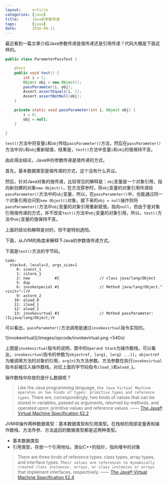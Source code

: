 ```yaml
---
layout:     article
categories: [java]
title:      Java的参数传递
tags:       [java]
date:       2016-09-11
---
```


最近看到一篇文章介绍Java参数传递是值传递还是引用传递？代码大概是下面这样的。

```java
public class ParameterPassTest {

    @Test
    public void test() {
        int i = 1;
        Object obj = new Object();
        passParameter(i, obj);
        Assert.assertEquals(i, 1);
        Assert.assertNotNull(obj);
    }

    private static void passParameter(int i, Object obj) {
        i = 0;
        obj = null;
    }

}
```

`test()`方法中将变量`i`和`obj`传给`passParameter()`方法，然后在`passParameter()`方法中对`i`和`obj`重新赋值，结果是，`test()`方法中变量`i`和`obj`的值保持不变。

由此得出结论，Java中的参数传递是值传递的方式。

首先，基本数据类型是值传递的方式，这个没有什么异议。

然后，针对Java对象的值传递，比较常见的解释是：`obj`变量是一个对象引用，指向新创建的对象`new Object()`，在方法穿参时，将`obj`变量的对象引用传递给`passParameter()`方法中的`obj`变量，所以，在`passParameter()`中，也能通过同一个对象引用访问到`new Object()`对象，接下来的`obj = null`操作则将`passParameter()`方法中`obj`变量的对象引用重新赋值，指向`null`，但由于是对象引用值传递的方式，并不改变`test()`方法中`obj`变量的对象引用，所以，`test()`方法中`obj`变量的值保持不变。

上面的结论和解释是对的，但不是特别透彻。

下面，从JVM的角度来解释下Java的参数值传递方式。

下面是`test()`方法的字节码。

```javap
Code:
  stack=4, locals=3, args_size=1
     0: iconst_1      
     1: istore_1      
     2: new           #2                  // class java/lang/Object
     5: dup           
     6: invokespecial #1                  // Method java/lang/Object."<init>":()V
     9: astore_2      
    10: aload_0       
    11: iload_1       
    12: aload_2       
    13: invokevirtual #3                  // Method passParameter:(ILjava/lang/Object;)V
```

可以看出，`passParameter()`方法调用是通过`invokevirtual`指令实现的。

![invokevirtual](/images/opcode/invokevirtual.png =540x)

上图是`invokevirtual`指令的说明，图中的`Operand Stack`为操作数栈，可以看出，`invokevirtual`指令的参数为`objectref, [arg1, [arg2 ...]]`，`objectref`为被调用方法的对象的引用，`arg{n}`为方法参数。方法参数在执行`invokevirtual`指令前被压入操作数栈，对应上面的字节码指令`iload_1`和`aload_2`。

操作数栈中存放的是什么数据呢？

> Like the Java programming language, `the Java Virtual Machine operates on two kinds of types: primitive types and reference types`. There are, correspondingly, two kinds of values that can be stored in variables, passed as arguments, returned by methods, and operated upon: primitive values and reference values.     —— [The Java® Virtual Machine Specification §2.2](http://docs.oracle.com/javase/specs/jvms/se7/html/jvms-2.html#jvms-2.2)

JVM中操作两种数据类型：基本数据类型和引用类型。在栈帧的局部变量表和操作数栈、方法传参、方法返回的数据类型都是这两种类型。

* 基本数据类型
* 引用类型，存放一个引用地址，类似C++的指针，指向堆中的对象

> There are three kinds of reference types: class types, array types, and interface types. `Their values are references to dynamically created class instances, arrays, or class instances or arrays` that implement interfaces, respectively.      —— [The Java® Virtual Machine Specification §2.4](http://docs.oracle.com/javase/specs/jvms/se7/html/jvms-2.html#jvms-2.4)
